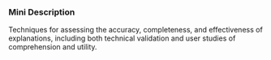 ### Mini Description

Techniques for assessing the accuracy, completeness, and effectiveness of explanations, including both technical validation and user studies of comprehension and utility.
